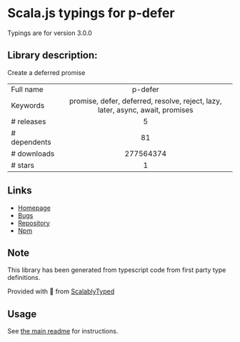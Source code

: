 
# Scala.js typings for p-defer

Typings are for version 3.0.0

## Library description:
Create a deferred promise

|                    |                 |
| ------------------ | :-------------: |
| Full name          | p-defer |
| Keywords           | promise, defer, deferred, resolve, reject, lazy, later, async, await, promises |
| # releases         | 5 |
| # dependents       | 81 |
| # downloads        | 277564374 |
| # stars            | 1 |

## Links
- [Homepage](https://github.com/sindresorhus/p-defer#readme)
- [Bugs](https://github.com/sindresorhus/p-defer/issues)
- [Repository](https://github.com/sindresorhus/p-defer)
- [Npm](https://www.npmjs.com/package/p-defer)
    


## Note
This library has been generated from typescript code from first party type definitions.

Provided with :purple_heart: from [ScalablyTyped](https://github.com/oyvindberg/ScalablyTyped)

## Usage
See [the main readme](../../readme.md) for instructions.


